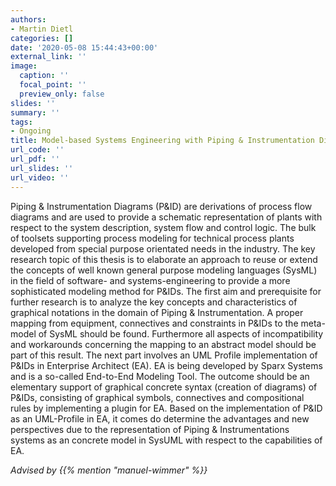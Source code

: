 ```yaml
---
authors:
- Martin Dietl
categories: []
date: '2020-05-08 15:44:43+00:00'
external_link: ''
image:
  caption: ''
  focal_point: ''
  preview_only: false
slides: ''
summary: ''
tags:
- Ongoing
title: Model-based Systems Engineering with Piping & Instrumentation Diagrams
url_code: ''
url_pdf: ''
url_slides: ''
url_video: ''
---
```


Piping &amp; Instrumentation Diagrams (P&amp;ID) are derivations of process flow diagrams and are used to provide a schematic representation of plants with respect to the system description, system flow and control logic. The bulk of toolsets supporting process modeling for technical process plants developed from special purpose orientated needs in the industry. The key research topic of this thesis is to elaborate an approach to reuse or extend the concepts of well known general purpose modeling languages (SysML) in the field of software- and systems-engineering to provide a more sophisticated modeling method for P&amp;IDs. The first aim and prerequisite for further research is to analyze the key concepts and characteristics of graphical notations in the domain of Piping &amp; Instrumentation. A proper mapping from equipment, connectives and constraints in P&amp;IDs to the meta-model of SysML should be found. Furthermore all aspects of incompatibility and workarounds concerning the mapping to an abstract model should be part of this result. The next part involves an UML Profile implementation of P&amp;IDs in Enterprise Architect (EA). EA is being developed by Sparx Systems and is a so-called End-to-End Modeling Tool. The outcome should be an elementary support of graphical concrete syntax (creation of diagrams) of P&amp;IDs, consisting of graphical symbols, connectives and compositional rules by implementing a plugin for EA. Based on the implementation of P&amp;ID as an UML-Profile in EA, it comes do determine the advantages and new perspectives due to the representation of Piping &amp; Instrumentations systems as an concrete model in SysUML with respect to the capabilities of EA.

*Advised by {{% mention "manuel-wimmer" %}}*